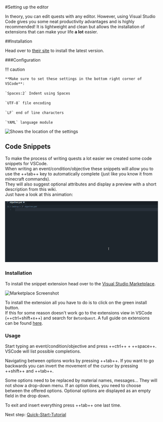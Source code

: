 #Setting up the editor

In theory, you can edit quests with any editor. However, using Visual Studio Code gives you some neat productivity advantages and is 
highly recommended! It is lightweight and clean but allows the installation of extensions that can make your life **a lot** easier.

##Installation

Head over to <a href="https://code.visualstudio.com" target="_blank">their site</a> to install the latest version.

###Configuration

!!! caution

    **Make sure to set these settings in the bottom right corner of VSCode**:
    
    `Spaces:2` Indent using Spaces
    
    `UTF-8` file encoding
    
    `LF` end of line characters
    
    `YAML` language module

![Shows the location of the settings](../../media/content/LearnBeton/vscode.png)

## Code Snippets
To make the process of writing quests a lot easier we created some code snippets for VSCode.  
When writing an event/condition/objective these snippets will allow you to use the ++tab++ key to automatically complete (just like you know it from minecraft commands).  
They will also suggest optional attributes and display a preview with a short description from this wiki.  
Just have a look at this animation:

![GIF shows autocomplete](https://raw.githubusercontent.com/BetonQuest/betonquest-code-snippets/master/assets/demo.gif)

### Installation
To install the snippet extension head over to the <a href="https://marketplace.visualstudio.com/items?itemName=BetonQuest.betonquest-code-snippets" target="_blank">Visual Studio Marketplace</a>.

![Marketplace Screenshot](../../media/content/LearnBeton/snippets-marketplace.png)

To install the extension all you have to do is to click on the green install button.  
If this for some reason doesn't work go to the extensions view in VSCode (++ctrl+shift+x++) and search for `BetonQuest`. 
A full guide on extensions can be found <a href="https://code.visualstudio.com/docs/editor/extension-gallery" target="_blank">here</a>.

### Usage
Start typing an event/condition/objective and press ++ctrl++ + ++space++. VSCode will list possible completions. 

Navigating between options works by pressing ++tab++. If you want to go backwards you can invert the movement of the cursor by pressing ++shift++ and ++tab++.

Some options need to be replaced by material names, messages... They will not show a drop-down menu.
If an option does, you need to choose between the offered options. Optional options are displayed as an empty field in the drop down.  

To exit and insert everything press ++tab++ one last time.

Next step: [Quick-Start-Tutorial](./Quick-Start-Tutorial.md)
